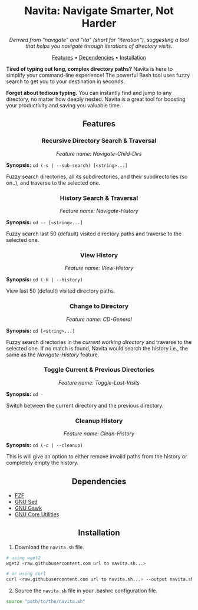 <div align="center">

# Navita: Navigate Smarter, Not Harder

_Derived from "navigate" and "ita" (short for "iteration"), suggesting a tool that helps you navigate through iterations of directory visits._

[Features](#features) •
[Dependencies](#dependencies) •
[Installation](#installation)

</div>

**Tired of typing out long, complex directory paths?** Navita is here to simplify your command-line experience! The powerful Bash tool uses fuzzy search to get you to your destination in seconds.

**Forget about tedious typing.** You can instantly find and jump to any directory, no matter how deeply nested. Navita is a great tool for boosting your productivity and saving you valuable time.

<div align="center">

## Features

</div>

<div align="center">

### Recursive Directory Search & Traversal

*Feature name: Navigate-Child-Dirs*

</div>

**Synopsis:** `cd (-s | --sub-search) [<string>...]`

Fuzzy search directories, all its subdirectories, and their subdirectories (so on..), and traverse to the selected one.

<div align="center">

### History Search & Traversal

*Feature name: Navigate-History*

</div>

**Synopsis:** `cd -- [<string>...]`

Fuzzy search last 50 (default) visited directory paths and traverse to the selected one.

<div align="center">

### View History

*Feature name: View-History*

</div>

**Synopsis:** `cd (-H | --history)`

View last 50 (default) visited directory paths.

<div align="center">

### Change to Directory

*Feature name: CD-General*

</div>

**Synopsis:** `cd [<string>...]`

Fuzzy search directories in the *current working directory* and traverse to the selected one. If no match is found, Navita would search the history i.e., the same as the *Navigate-History* feature.

<div align="center">

### Toggle Current & Previous Directories

*Feature name: Toggle-Last-Visits*

</div>

**Synopsis:** `cd -`

Switch between the current directory and the previous directory. 

<div align="center">

### Cleanup History

*Feature name: Clean-History*

</div>

**Synopsis:** `cd (-c | --cleanup)`

This is will give an option to either remove invalid paths from the history or completely empty the history.

<div align="center">

## Dependencies

</div>

- [FZF](https://junegunn.github.io/fzf/)
- [GNU Sed](https://sed.sourceforge.io/)
- [GNU Gawk](https://www.gnu.org/software/gawk/)
- [GNU Core Utilities](https://www.gnu.org/software/coreutils/)

<div align="center">

## Installation

</div>

1. Download the `navita.sh` file.

```bash
# using wget2
wget2 <raw.githubusercontent.com url to navita.sh...>

# or using curl
curl <raw.githubusercontent.com url to navita.sh...> --output navita.sh
```

2. Source the `navita.sh` file in your .bashrc configuration file.

```bash
source "path/to/the/navita.sh"
```

